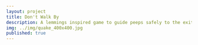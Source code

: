 ```yaml
---
layout: project
title: Don't Walk By
description: A lemmings inspired game to guide peeps safely to the exit.
img: ../img/quake_400x400.jpg
published: true
---
```

